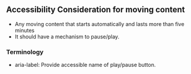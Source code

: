 ## Accessibility Consideration for moving content
* Any moving content that starts automatically and lasts more than five minutes
* It should have a mechanism to pause/play.
### Terminology
* aria-label: Provide accessible name of play/pause button.
